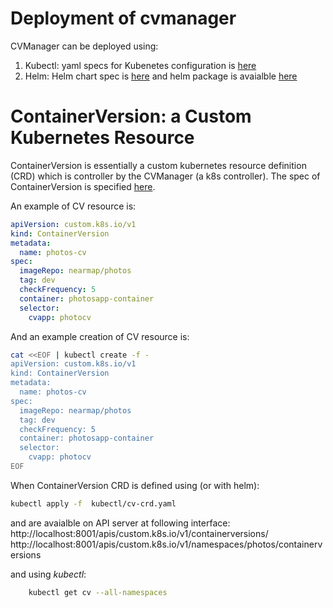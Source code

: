 
# Deployment of cvmanager

CVManager can be deployed using:

1. Kubectl: yaml specs for Kubenetes configuration is [here](kubectl/README.md)
2. Helm: Helm chart spec is [here](helm/cvmanager) and helm package is avaialble [here](https://raw.githubusercontent.com/nearmap/cvmanager/master/k8s/helm/cvmanager/cvmanager-0.1.0.tgz)


# ContainerVersion: a Custom Kubernetes Resource 
ContainerVersion is essentially a custom kubernetes resource definition (CRD) which is controller by the CVManager (a k8s controller). The spec of ContainerVersion is specified [here](kubectl/cv-crd.yaml). 

An example of CV resource is:
```yaml
apiVersion: custom.k8s.io/v1
kind: ContainerVersion
metadata:
  name: photos-cv
spec:
  imageRepo: nearmap/photos
  tag: dev
  checkFrequency: 5
  container: photosapp-container
  selector:
    cvapp: photocv
```

And an example creation of CV resource is:
```sh
cat <<EOF | kubectl create -f -
apiVersion: custom.k8s.io/v1
kind: ContainerVersion
metadata:
  name: photos-cv
spec:
  imageRepo: nearmap/photos
  tag: dev
  checkFrequency: 5
  container: photosapp-container
  selector:
    cvapp: photocv
EOF
```

When ContainerVersion CRD is defined using (or with helm):
```sh
kubectl apply -f  kubectl/cv-crd.yaml
```
and are avaialble on API server at following interface:
http://localhost:8001/apis/custom.k8s.io/v1/containerversions/
http://localhost:8001/apis/custom.k8s.io/v1/namespaces/photos/containerversions

and using *kubectl*:
```sh
    kubectl get cv --all-namespaces
```




